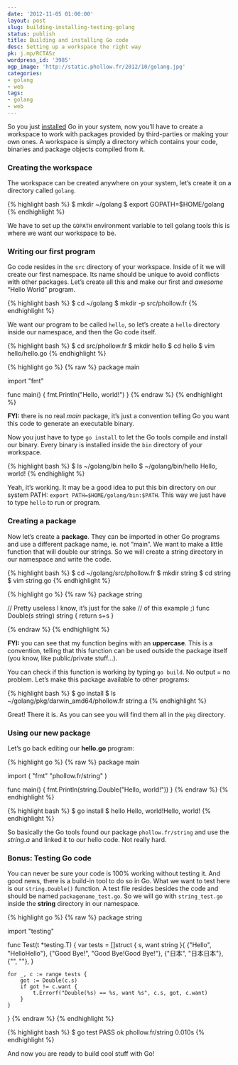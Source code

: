 ```yaml
---
date: '2012-11-05 01:00:00'
layout: post
slug: building-installing-testing-golang
status: publish
title: Building and installing Go code
desc: Setting up a workspace the right way
pk: j.mp/RCTASz
wordpress_id: '3985'
ogp_image: 'http://static.phollow.fr/2012/10/golang.jpg'
categories:
- golang
- web
tags:
- golang
- web
---
```


So you just [installed](http://golang.org/doc/install) Go in your system, now you’ll have to create a workspace to work with packages provided by third-parties or making your own ones. A workspace is simply a directory which contains your code, binaries and package objects compiled from it.

### Creating the workspace

The workspace can be created anywhere on your system, let’s create it on a directory called `golang`.

{% highlight bash %}
$ mkdir ~/golang
$ export GOPATH=$HOME/golang
{% endhighlight %}

We have to set up the `GOPATH` environment variable to tell golang tools this is where we want our workspace to be.

### Writing our first program

Go code resides in the `src` directory of your workspace. Inside of it we will create our first namespace. Its name should be unique to avoid conflicts with other packages. Let’s create all this and make our first and _awesome_ “Hello World” program.

{% highlight bash %}
$ cd ~/golang
$ mkdir -p src/phollow.fr
{% endhighlight %}

We want our program to be called `hello`, so let’s create a `hello` directory inside our namespace, and then the Go code itself.

{% highlight bash %}
$ cd src/phollow.fr
$ mkdir hello
$ cd hello
$ vim hello/hello.go
{% endhighlight %}

{% highlight go %}
{% raw %}
package main

import "fmt"

func main() {
    fmt.Println("Hello, world!")
}
{% endraw %}
{% endhighlight %}

**FYI:** there is no real _main_ package, it’s just a convention telling Go you want this code to generate an executable binary.

Now you just have to type `go install` to let the Go tools compile and install our binary. Every binary is installed inside the `bin` directory of your workspace.

{% highlight bash %}
$ ls ~/golang/bin
hello
$ ~/golang/bin/hello
Hello, world!
{% endhighlight %}

Yeah, it’s working. It may be a good idea to put this bin directory on our system PATH: `export PATH=$HOME/golang/bin:$PATH`. This way we just have to type `hello` to run or program.

### Creating a package

Now let’s create a **package**. They can be imported in other Go programs and use a different package name, ie. not “main”. We want to make a little function that will double our strings. So we will create a string directory in our namespace and write the code.

{% highlight bash %}
$ cd ~/golang/src/phollow.fr
$ mkdir string
$ cd string
$ vim string.go
{% endhighlight %}

{% highlight go %}
{% raw %}
package string

// Pretty useless I know, it’s just for the sake
// of this example ;)
func Double(s string) string {
    return s+s
}

{% endraw %}
{% endhighlight %}

**FYI:** you can see that my function begins with an **uppercase**. This is a convention, telling that this function can be used outside the package itself (you know, like public/private stuff…).

You can check if this function is working by typing `go build`. No output = no problem. Let’s make this package available to other programs:

{% highlight bash %}
$ go install
$ ls ~/golang/pkg/darwin_amd64/phollow.fr
string.a
{% endhighlight %}

Great! There it is. As you can see you will find them all in the `pkg` directory.

### Using our new package

Let’s go back editing our **hello.go** program:

{% highlight go %}
{% raw %}
package main

import (
    "fmt"
    "phollow.fr/string"
)

func main() {
    fmt.Println(string.Double("Hello, world!"))
}
{% endraw %}
{% endhighlight %}

{% highlight bash %}
$ go install
$ hello
Hello, world!Hello, world!
{% endhighlight %}

So basically the Go tools found our package `phollow.fr/string` and use the _string.a_ and linked it to our hello code. Not really hard.

### Bonus: Testing Go code

You can never be sure your code is 100% working without testing it. And good news, there is a build-in tool to do so in Go. What we want to test here is our `string.Double()` function. A test file resides besides the code and should be named `packagename_test.go`. So we will go with `string_test.go` inside the **string** directory in our namespace.

{% highlight go %}
{% raw %}
package string

import "testing"

func Test(t *testing.T) {
    var tests = []struct {
        s, want string
    }{
        {"Hello", "HelloHello"},
        {"Good Bye!", "Good Bye!Good Bye!"},
        {"日本", "日本日本"},
        {"", ""},
    }

    for _, c := range tests {
        got := Double(c.s)
        if got != c.want {
            t.Errorf("Double(%s) == %s, want %s", c.s, got, c.want)
        }
    }
}
{% endraw %}
{% endhighlight %}

{% highlight bash %}
$ go test
PASS
ok  	phollow.fr/string	0.010s
{% endhighlight %}

And now you are ready to build cool stuff with Go!